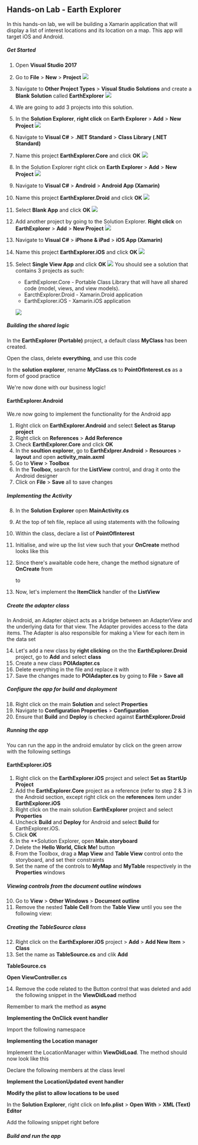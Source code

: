 ## Hands-on Lab - Earth Explorer
In this hands-on lab, we will be building a Xamarin application that will display a list of interest locations and its location on a map. This app will target iOS and Android.

##### Get Started
1. Open **Visual Studio 2017**
2. Go to **File** > **New** > **Project**
![](https://github.com/ceteongvanness/SP_XamarinWorkshop/blob/master/Images/B1.png)
3. Navigate to **Other Project Types** > **Visual Studio Solutions** and create a **Blank Solution** called **EarthExplorer**
![](https://github.com/ceteongvanness/SP_XamarinWorkshop/blob/master/Images/B2.png)
4. We are going to add 3 projects into this solution.
5. In the **Solution Explorer**, **right click** on **Earth Explorer** > **Add** > **New Project**
![](https://github.com/ceteongvanness/SP_XamarinWorkshop/blob/master/Images/B3.png)
6. Navigate to **Visual C#** > **.NET Standard** > **Class Library (.NET Standard)**
7. Name this project **EarthExplorer.Core** and click **OK**
![](https://github.com/ceteongvanness/SP_XamarinWorkshop/blob/master/Images/B4.png)
8. In the Solution Explorer right click on **Earth Explorer** > **Add** > **New Project**
![](https://github.com/ceteongvanness/SP_XamarinWorkshop/blob/master/Images/B3.png)
9. Navigate to **Visual C#** > **Android** > **Android App (Xamarin)**
10. Name this project **EarthExplorer.Droid** and click **OK**
![](https://github.com/ceteongvanness/SP_XamarinWorkshop/blob/master/Images/B5.png)
11. Select **Blank App** and click **OK**
![](https://github.com/ceteongvanness/SP_XamarinWorkshop/blob/master/Images/B6.png)
12. Add another project by going to the Solution Explorer. **Right click** on **EarthExplorer** > **Add** > **New Project**
![](https://github.com/ceteongvanness/SP_XamarinWorkshop/blob/master/Images/B3.png)
13. Navigate to **Visual C#** > **iPhone & iPad** > **iOS App (Xamarin)**
14. Name this project **EarthExplorer.iOS** and click **OK**
![](https://github.com/ceteongvanness/SP_XamarinWorkshop/blob/master/Images/B7.png)
15. Select **Single View App** and click **OK**
![](https://github.com/ceteongvanness/SP_XamarinWorkshop/blob/master/Images/B8.png)
You should see a solution that contains 3 projects as such:

	* EarthExplorer.Core - Portable Class Library that will have all shared code (model, views, and view models).
	*  EarcthExplorer.Droid - Xamarin.Droid application
	*  EarthExplorer.iOS - Xamarin.iOS application

	![](https://github.com/ceteongvanness/SP_XamarinWorkshop/blob/master/Images/B9.png)

##### Building the shared logic
In the **EarthExplorer (Portable)** project, a default class **MyClass** has been created.

Open the class, delete **everything**, and use this code

In the **solution explorer**, rename **MyClass.cs** to **PointOfInterest.cs** as a form of good practice

We're now done with our business logic!

#### EarthExplorer.Android
We.re now going to implement the functionality for the Android app
1. Right click on **EarthExplorer.Android** and select **Select as Starup project**
2. Right click on **References** > **Add Reference**
3. Check **EarthExplorer.Core** and click **OK**
4. In the **soultion explorer**, go to **EarthExlprer.Android** > **Resources** > **layout** and open **activity_main.axml**
5. Go to **View** >  **Toolbox**
6. In the **Toolbox**, search for the **ListView** control, and drag it onto the Android designer
7. Click on **File** > **Save** all to save changes

##### Implementing the Activity
8. In the **Solution Explorer** open **MainActivity.cs**
9. At the top of teh file, replace all using statements with the following
10. Within the class, declare a list of **PointOfInterest**
11. Initialise, and wire up the list view such that your **OnCreate** method looks like this
12. Since there's awaitable code here, change the method signature of **OnCreate** from

	to
    
13. Now, let's implement the **ItemClick** handler of the **ListView**

##### Create the adapter class
In Android, an Adapter object acts as a bridge between an AdapterView and the underlying data for that view. The Adapter provides access to the data items. The Adapter is also responsible for making a View for each item in the data set

14. Let's add a new class by **right clicking** on the the **EarthExplorer.Droid** project, go to **Add** and select **class**
15. Create a new class **POIAdapter.cs**
16. Delete everything in the file and replace it with
17. Save the changes made to **POIAdapter.cs** by going to **File** > **Save all**

##### Configure the app for build and deployment
18. Right click on the main **Solution** and select **Properties**
19. Navigate to **Configuration Properties** > **Configuration**
20. Ensure that **Build** and **Deploy** is checked against **EarthExplorer.Droid**

##### Running the app
You can run the app in the android emulator by click on the green arrow with the following settings

#### EarthExplorer.iOS
1. Right click on the **EarthExplorer.iOS** project and select **Set as StartUp Project**
2. Add the **EarthExplorer.Core** project as a reference (refer to step 2 & 3 in the Android section, except right click on the **references** item under **EarthExplorer.iOS**
3. Right click on the main solution **EarthExplorer** project and select **Properties**
4. Uncheck **Build** and **Deploy** for Android and select **Build** for EarthExplorer.iOS. 
5. Click **OK**
6. In the **Solution Explorer, open **Main.storyboard**
7. Delete the **Hello World, Click Me!** button
8. From the Toolbox, drag a **Map View** and **Table View** control onto the storyboard, and set their constraints
9. Set the name of the controls to **MyMap** and **MyTable** respectively in the **Properties** windows

##### Viewing controls from the document outline windows
10. Go to **View** > **Other Windows** > **Document outline**
11. Remove the nested **Table Cell** from the **Table View** until you see the following view:

##### Creating the TableSource class
12. Right click on the **EarthExplorer.iOS** project > **Add** > **Add New Item** > **Class**
13. Set the name as **TableSource.cs** and clik **Add**

**TableSource.cs**

**Open ViewController.cs**

14. Remove the code related to the Button control that was deleted and add the following snippet in the **ViewDidLoad** method

Remember to mark the method as **async**

**Implementing the OnClick event handler**

Import the following namespace

**Implementing the Location manager**

Implement the LocationManager within **ViewDidLoad**. The method should now look like this

Declare the following members at the class level

**Implement the LocationUpdated event handler**

**Modify the plist to allow locations to be used**

In the **Solution Explorer**, right click on **Info.plist** > **Open With** > **XML (Text) Editor**

Add the following snippet right before 

##### Build and run the app






 

